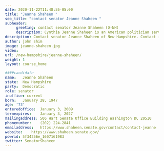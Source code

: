 ```yaml
---
date: 2020-11-22T11:48:55-05:00
title: "Jeanne Shaheen "
seo_title: "contact senator Jeanne Shaheen "
subheader:
     greeting: contact senator Jeanne Shaheen (D-NH) 
     description: Cynthia Jeanne Shaheen is an American politician serving as the senior United States senator from New Hampshire since 2009.
description: Contact senator Jeanne Shaheen of New Hampshire. Contact information for Jeanne Shaheen includes  email address, phone number, and mailing address.
author: john shim
image: jeanne-shaheen.jpg
video:
url: /new-hampshire/jeanne-shaheen/
weight: 1
layout: course_home

####candidate
name:	Jeanne Shaheen
state:	New Hampshire
party:	Democratic
role: senator
inoffice: current
born:	January 28, 1947
age: '73'
enteredoffice:	January 3, 2009
termexpires:	January 3, 2027
mailingaddress:	506 Hart Senate Office Building Washington DC 20510
phonenumber:	(202) 224-2841
emailaddress:	https://www.shaheen.senate.gov/contact/contact-jeanne
website:	https://www.shaheen.senate.gov/
powrid: 5f34256e_1607161983
twitter: SenatorShaheen
---
```




